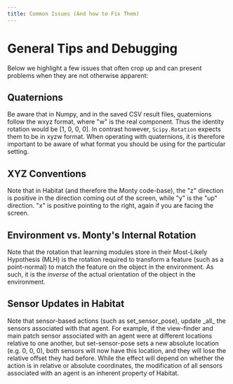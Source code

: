 ```yaml
---
title: Common Issues (And how to Fix Them)
---
```

# General Tips and Debugging

Below we highlight a few issues that often crop up and can present problems when they are not otherwise apparent:

## Quaternions

Be aware that in Numpy, and in the saved CSV result files, quaternions follow the wxyz format, where "w" is the real component. Thus the identity rotation would be [1, 0, 0, 0]. In contrast however, `Scipy.Rotation` expects them to be in xyzw format. When operating with quaternions, it is therefore important to be aware of what format you should be using for the particular setting.

## XYZ Conventions

Note that in Habitat (and therefore the Monty code-base), the "z" direction is positive in the direction coming out of the screen, while "y" is the "up" direction. "x" is positive pointing to the right, again if you are facing the screen.

## Environment vs. Monty's Internal Rotation

Note that the rotation that learning modules store in their Most-Likely Hypothesis (MLH) is the rotation required to transform a feature (such as a point-normal) to match the feature on the object in the environment. As such, it is the _inverse_ of the actual orientation of the object in the environment.

## Sensor Updates in Habitat

Note that sensor-based actions (such as set_sensor_pose), update \_all_ the sensors associated with that agent. For example, if the view-finder and main patch sensor associated with an agent were at different locations relative to one another, but set-sensor-pose sets a new absolute location (e.g. 0, 0, 0), both sensors will now have this location, and they will lose the relative offset they had before. While the effect will depend on whether the action is in relative or absolute coordinates, the modification of all sensors associated with an agent is an inherent property of Habitat.